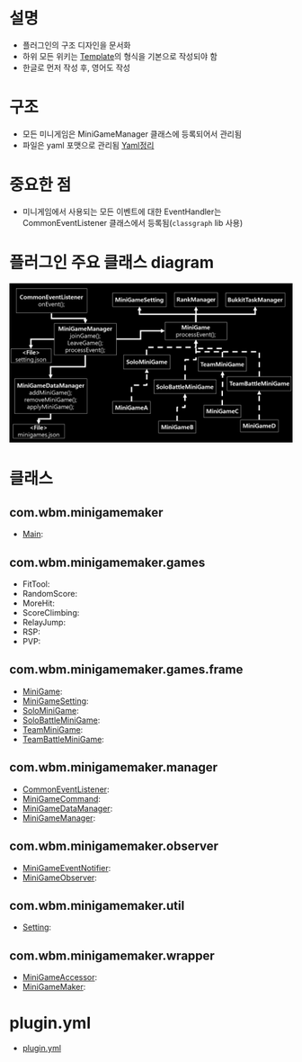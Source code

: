# 설명
- 플러그인의 구조 디자인을 문서화
- 하위 모든 위키는 [Template]의 형식을 기본으로 작성되야 함
- 한글로 먼저 작성 후, 영어도 작성

# 구조
- 모든 미니게임은 MiniGameManager 클래스에 등록되어서 관리됨
- 파일은 yaml 포맷으로 관리됨 [Yaml정리](https://github.com/worldbiomusic/Blog/blob/main/Minecraft/plugin/making/YAML.md)


# 중요한 점
- 미니게임에서 사용되는 모든 이벤트에 대한 EventHandler는 CommonEventListener 클래스에서 등록됨(`classgraph` lib 사용)



# 플러그인 주요 클래스 diagram
![MiniGameMaker_plugin_design](../img/MiniGameMaker_plugin_design.JPG)


# 클래스
## com.wbm.minigamemaker
- [Main](Main.md): 
## com.wbm.minigamemaker.games
- FitTool: 
- RandomScore: 
- MoreHit:
- ScoreClimbing: 
- RelayJump: 
- RSP: 
- PVP: 


## com.wbm.minigamemaker.games.frame
- [MiniGame](MiniGame.md): 
- [MiniGameSetting](MiniGameSetting.md): 
- [SoloMiniGame](SoloMiniGame.md): 
- [SoloBattleMiniGame](SoloBattleMiniGame.md): 
- [TeamMiniGame](TeamMiniGame.md): 
- [TeamBattleMiniGame](TeamBattleMiniGame.md): 

## com.wbm.minigamemaker.manager
- [CommonEventListener](CommonEventListener.md): 
- [MiniGameCommand](MiniGameCommand.md): 
- [MiniGameDataManager](MiniGameDataManager.md): 
- [MiniGameManager](MiniGameManager.md): 


## com.wbm.minigamemaker.observer
- [MiniGameEventNotifier](MiniGameEventNotifier.md): 
- [MiniGameObserver](MiniGameObserver.md): 

## com.wbm.minigamemaker.util
- [Setting](Setting.md): 


## com.wbm.minigamemaker.wrapper
- [MiniGameAccessor](MiniGameAccessor.md): 
- [MiniGameMaker](MiniGameMaker.md): 

# plugin.yml
- [plugin.yml](plugin.yml.md)










[Template]: template.md
